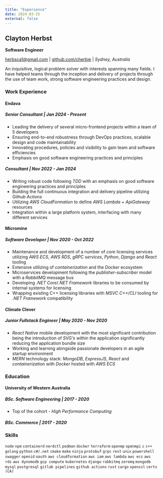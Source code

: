 ```yaml
---
title: "Experience"
date: 2024-03-25
external: false
---
```


## Clayton Herbst

**Software Engineer**

herbsca1@gmail.com | [github.com/cherbie](https://github.com/cherbie) | _Sydney, Australia_

An inquisitive, logical problem solver with interests spanning many fields. I have helped teams through the inception and delivery of projects through the use of team work, strong software engineering practices and design.

### Work Experience

#### Endava

##### Senior Consultant | Jan 2024 - Present

- Leading the delivery of several micro-frontend projects within a team of 5 developers
- Ensuring end-to-end robustness through DevOps practices, scalable design and code maintainability
- Innovating procedures, policies and visibility to gain team and software efficiencies
- Emphasis on good software engineering practices and principles

##### Consultant | Nov 2022 - Jan 2024

- Writing robust code following _TDD_ with an emphasis on good software engineering practices and principles
- Building the full continuous integration and delivery pipeline utilizing _Github Actions_
- Utilizing _AWS CloudFormation_ to define _AWS Lambda_ + _ApiGateway_ resources
- Integration within a large platform system, interfacing with many different services

#### Micromine

##### Software Developer | Nov 2020 - Oct 2022

- Maintenance and development of a number of _core_ licensing services utilizing _AWS ECS_, _AWS RDS_, _gRPC services_, _Python_, _Django_ and _React_ tooling
- Extensive utilizing of _containerization_ and the _Docker_ ecosystem
- Microservices development following the _publisher-subscriber_ model with a _RabbitMQ_ message bus 
- Developing _.NET Core_/_.NET Framework_ libraries to be consumed by internal systems for licensing
- Wrapping existing C++ licensing libraries with _MSVC C++/CLI_ tooling for _.NET Framework_ compatibility

#### Climate Clever

##### Junior Fullstack Engineer | May 2020 - Nov 2020

- _React Native_ mobile development with the most significant contribution being the introduction of _SVG's_ within the application significantly reducing the application bundle size
- Working and learning alongside passionate developers in an agile startup environment
- _MERN_ technology stack: _MongoDB_, _ExpressJS_, _React_ and _containerization_ with _Docker_ hosted with _AWS ECS_

### Education

#### University of Western Australia

##### BSc. Software Engineering | 2017 - 2020
    
- Top of the cohort - _High Performance Computing_

##### BSc. Commerce | 2017 - 2020

### Skills

`node` `npm` `containerd` `nerdctl` `podman` `docker` `terraform` `openmp` `openmpi` `c` `c++` `golang` `python` `c#/.net` `cmake` `make` `ninja` `protobuf` `grpc` `rest` `unix` `powershell` `swagger` `openid` `oauth` `aws cloudformation` `aws iam` `aws lambda` `aws ecs` `aws rds` `aws dynomodb` `gcp compute` `kubernetes` `django` `rabbitmq` `zeromq` `mongodb` `mysql` `postgresql` `gitlab pipelines` `github actions` `rust` `cargo` `openssl` `certs (CA)`